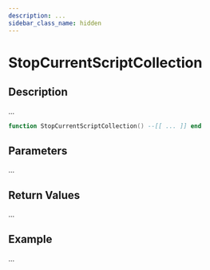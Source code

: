 ```yaml
---
description: ...
sidebar_class_name: hidden
---
```


# StopCurrentScriptCollection

## Description

...

```lua
function StopCurrentScriptCollection() --[[ ... ]] end
```

## Parameters

...

## Return Values

...

## Example

...

